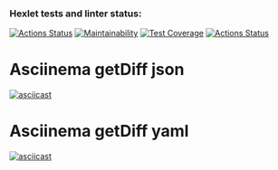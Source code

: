 ### Hexlet tests and linter status:

[![Actions Status](https://github.com/l4ught3r/frontend-project-46/workflows/hexlet-check/badge.svg)](https://github.com/l4ught3r/frontend-project-46/actions)
[![Maintainability](https://api.codeclimate.com/v1/badges/2c13e00e4e2b07aab6d2/maintainability)](https://codeclimate.com/github/l4ught3r/frontend-project-46/maintainability)
[![Test Coverage](https://api.codeclimate.com/v1/badges/2c13e00e4e2b07aab6d2/test_coverage)](https://codeclimate.com/github/l4ught3r/frontend-project-46/test_coverage)
[![Actions Status](https://github.com/l4ught3r/frontend-project-46/actions/workflows/action.yml/badge.svg)](https://github.com/l4ught3r/frontend-project-46/actions)
# Asciinema getDiff json
[![asciicast](https://asciinema.org/a/xQl34TMFL2L5KfjxfyAk0Kxk1.svg)](https://asciinema.org/a/xQl34TMFL2L5KfjxfyAk0Kxk1)
# Asciinema getDiff yaml
[![asciicast](https://asciinema.org/a/AkriWgwf0gAClvErrgJ6tZE43.svg)](https://asciinema.org/a/AkriWgwf0gAClvErrgJ6tZE43)